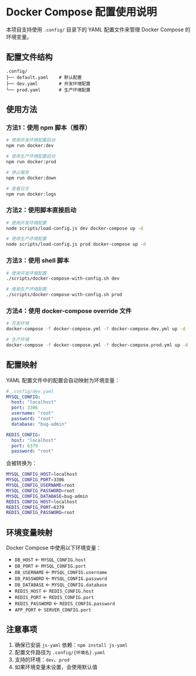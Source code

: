 # Docker Compose 配置使用说明

本项目支持使用 `.config/` 目录下的 YAML 配置文件来管理 Docker Compose 的环境变量。

## 配置文件结构

```
.config/
├── default.yaml    # 默认配置
├── dev.yaml        # 开发环境配置
└── prod.yaml       # 生产环境配置
```

## 使用方法

### 方法1：使用 npm 脚本（推荐）

```bash
# 使用开发环境配置启动
npm run docker:dev

# 使用生产环境配置启动
npm run docker:prod

# 停止服务
npm run docker:down

# 查看日志
npm run docker:logs
```

### 方法2：使用脚本直接启动

```bash
# 使用开发环境配置
node scripts/load-config.js dev docker-compose up -d

# 使用生产环境配置
node scripts/load-config.js prod docker-compose up -d
```

### 方法3：使用 shell 脚本

```bash
# 使用开发环境配置
./scripts/docker-compose-with-config.sh dev

# 使用生产环境配置
./scripts/docker-compose-with-config.sh prod
```

### 方法4：使用 docker-compose override 文件

```bash
# 开发环境
docker-compose -f docker-compose.yml -f docker-compose.dev.yml up -d

# 生产环境
docker-compose -f docker-compose.yml -f docker-compose.prod.yml up -d
```

## 配置映射

YAML 配置文件中的配置会自动映射为环境变量：

```yaml
# .config/dev.yaml
MYSQL_CONFIG:
  host: "localhost"
  port: 3306
  username: "root"
  password: "root"
  database: "bug-admin"

REDIS_CONFIG:
  host: "localhost"
  port: 6379
  password: "root"
```

会被转换为：

```bash
MYSQL_CONFIG_HOST=localhost
MYSQL_CONFIG_PORT=3306
MYSQL_CONFIG_USERNAME=root
MYSQL_CONFIG_PASSWORD=root
MYSQL_CONFIG_DATABASE=bug-admin
REDIS_CONFIG_HOST=localhost
REDIS_CONFIG_PORT=6379
REDIS_CONFIG_PASSWORD=root
```

## 环境变量映射

Docker Compose 中使用以下环境变量：

- `DB_HOST` ← `MYSQL_CONFIG.host`
- `DB_PORT` ← `MYSQL_CONFIG.port`
- `DB_USERNAME` ← `MYSQL_CONFIG.username`
- `DB_PASSWORD` ← `MYSQL_CONFIG.password`
- `DB_DATABASE` ← `MYSQL_CONFIG.database`
- `REDIS_HOST` ← `REDIS_CONFIG.host`
- `REDIS_PORT` ← `REDIS_CONFIG.port`
- `REDIS_PASSWORD` ← `REDIS_CONFIG.password`
- `APP_PORT` ← `SERVER_CONFIG.port`

## 注意事项

1. 确保已安装 `js-yaml` 依赖：`npm install js-yaml`
2. 配置文件路径为 `.config/{环境名}.yaml`
3. 支持的环境：`dev`、`prod`
4. 如果环境变量未设置，会使用默认值 